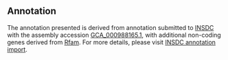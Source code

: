 

Annotation
----------

The annotation presented is derived from annotation submitted to
[INSDC](http://www.insdc.org) with the assembly accession
[GCA\_000988165.1](http://www.ebi.ac.uk/ena/data/view/GCA_000988165.1),
with additional non-coding genes derived from
[Rfam](http://rfam.xfam.org/). For more details, please visit [INSDC
annotation
import](http://ensemblgenomes.org/info/data/insdc_annotation).

